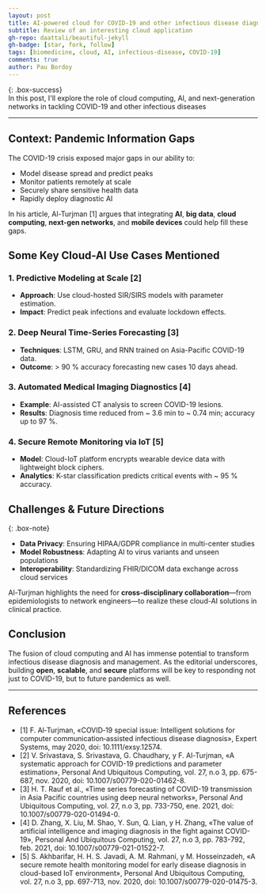 ```yaml
---
layout: post
title: AI-powered cloud for COVID-19 and other infectious disease diagnosis 
subtitle: Review of an interesting cloud application  
gh-repo: daattali/beautiful-jekyll  
gh-badge: [star, fork, follow]  
tags: [biomedicine, cloud, AI, infectious-disease, COVID-19]  
comments: true  
author: Pau Bordoy
---
```


{: .box-success}  
In this post, I'll explore the role of cloud computing, AI, and next-generation networks in tackling COVID-19 and other infectious diseases

---

## Context: Pandemic Information Gaps

The COVID-19 crisis exposed major gaps in our ability to:  
- Model disease spread and predict peaks  
- Monitor patients remotely at scale  
- Securely share sensitive health data  
- Rapidly deploy diagnostic AI  

In his article, Al-Turjman [1] argues that integrating **AI**, **big data**, **cloud computing**, **next-gen networks**, and **mobile devices** could help fill these gaps.

## Some Key Cloud-AI Use Cases Mentioned

### 1. Predictive Modeling at Scale [2]  
- **Approach**: Use cloud-hosted SIR/SIRS models with parameter estimation.  
- **Impact**: Predict peak infections and evaluate lockdown effects.  

### 2. Deep Neural Time-Series Forecasting [3]  
- **Techniques**: LSTM, GRU, and RNN trained on Asia-Pacific COVID-19 data.  
- **Outcome**: > 90 % accuracy forecasting new cases 10 days ahead.  

### 3. Automated Medical Imaging Diagnostics [4]  
- **Example**: AI-assisted CT analysis to screen COVID-19 lesions.  
- **Results**: Diagnosis time reduced from ~ 3.6 min to ~ 0.74 min; accuracy up to 97 %.  

### 4. Secure Remote Monitoring via IoT [5]  
- **Model**: Cloud-IoT platform encrypts wearable device data with lightweight block ciphers.  
- **Analytics**: K-star classification predicts critical events with ~ 95 % accuracy.  

## Challenges & Future Directions

{: .box-note}  
- **Data Privacy**: Ensuring HIPAA/GDPR compliance in multi-center studies  
- **Model Robustness**: Adapting AI to virus variants and unseen populations  
- **Interoperability**: Standardizing FHIR/DICOM data exchange across cloud services  

Al-Turjman highlights the need for **cross-disciplinary collaboration**—from epidemiologists to network engineers—to realize these cloud-AI solutions in clinical practice.

## Conclusion

The fusion of cloud computing and AI has immense potential to transform infectious disease diagnosis and management. As the editorial underscores, building **open**, **scalable**, and **secure** platforms will be key to responding not just to COVID-19, but to future pandemics as well.

---

## References

- [1] F. Al‐Turjman, «COVID‐19 special issue: Intelligent solutions for computer communication‐assisted infectious disease diagnosis», Expert Systems, may 2020, doi: 10.1111/exsy.12574.
- [2] V. Srivastava, S. Srivastava, G. Chaudhary, y F. Al-Turjman, «A systematic approach for COVID-19 predictions and parameter estimation», Personal And Ubiquitous Computing, vol. 27, n.o 3, pp. 675-687, nov. 2020, doi: 10.1007/s00779-020-01462-8.
- [3] H. T. Rauf et al., «Time series forecasting of COVID-19 transmission in Asia Pacific countries using deep neural networks», Personal And Ubiquitous Computing, vol. 27, n.o 3, pp. 733-750, ene. 2021, doi: 10.1007/s00779-020-01494-0.
- [4] D. Zhang, X. Liu, M. Shao, Y. Sun, Q. Lian, y H. Zhang, «The value of artificial intelligence and imaging diagnosis in the fight against COVID-19», Personal And Ubiquitous Computing, vol. 27, n.o 3, pp. 783-792, feb. 2021, doi: 10.1007/s00779-021-01522-7.
- [5] S. Akhbarifar, H. H. S. Javadi, A. M. Rahmani, y M. Hosseinzadeh, «A secure remote health monitoring model for early disease diagnosis in cloud-based IoT environment», Personal And Ubiquitous Computing, vol. 27, n.o 3, pp. 697-713, nov. 2020, doi: 10.1007/s00779-020-01475-3.

